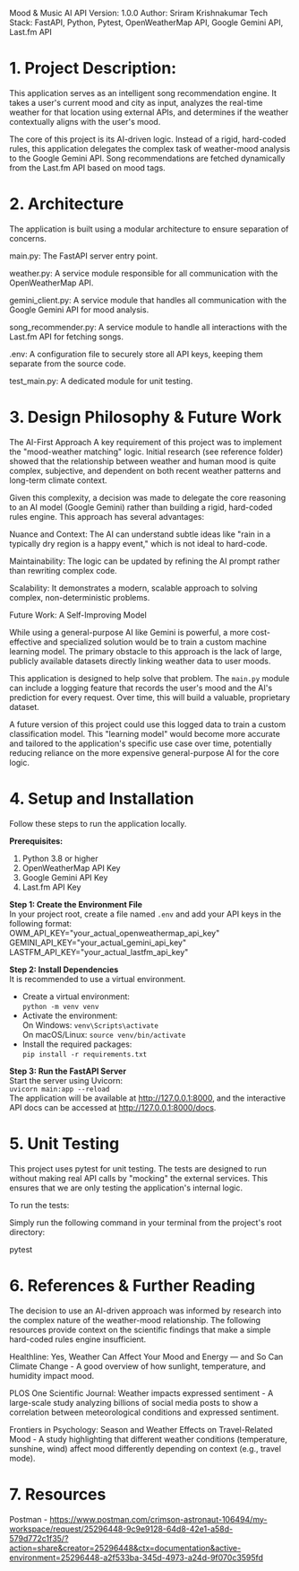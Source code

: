 Mood & Music AI API
Version: 1.0.0
Author: Sriram Krishnakumar
Tech Stack: FastAPI, Python, Pytest, OpenWeatherMap API, Google Gemini API, Last.fm API

# 1. Project Description:
This application serves as an intelligent song recommendation engine. It takes a user's current mood and city as input, analyzes the real-time weather for that location using external APIs, and determines if the weather contextually aligns with the user's mood.

The core of this project is its AI-driven logic. Instead of a rigid, hard-coded rules, this application delegates the complex task of weather-mood analysis to the Google Gemini API. Song recommendations are fetched dynamically from the Last.fm API based on mood tags.

# 2. Architecture
The application is built using a modular architecture to ensure separation of concerns.

main.py: The FastAPI server entry point.

weather.py: A service module responsible for all communication with the OpenWeatherMap API.

gemini_client.py: A service module that handles all communication with the Google Gemini API for mood analysis.

song_recommender.py: A service module to handle all interactions with the Last.fm API for fetching songs.

.env: A configuration file to securely store all API keys, keeping them separate from the source code.

test_main.py: A dedicated module for unit testing.

# 3.  Design Philosophy & Future Work
The AI-First Approach
A key requirement of this project was to implement the "mood-weather matching" logic. Initial research (see reference folder) showed that the relationship between weather and human mood is quite complex, subjective, and dependent on both recent weather patterns and long-term climate context.

Given this complexity, a decision was made to delegate the core reasoning to an AI model (Google Gemini) rather than building a rigid, hard-coded rules engine. This approach has several advantages:

Nuance and Context: The AI can understand subtle ideas like "rain in a typically dry region is a happy event," which is not ideal to hard-code.

Maintainability: The logic can be updated by refining the AI prompt rather than rewriting complex code.

Scalability: It demonstrates a modern, scalable approach to solving complex, non-deterministic problems.

Future Work: A Self-Improving Model

While using a general-purpose AI like Gemini is powerful, a more cost-effective and specialized solution would be to train a custom machine learning model. The primary obstacle to this approach is the lack of large, publicly available datasets directly linking weather data to user moods.

This application is designed to help solve that problem. The `main.py` module can include a logging feature that records the user's mood and the AI's prediction for every request. Over time, this will build a valuable, proprietary dataset.

A future version of this project could use this logged data to train a custom classification model. This "learning model" would become more accurate and tailored to the application's specific use case over time, potentially reducing reliance on the more expensive general-purpose AI for the core logic.

# 4.  Setup and Installation
Follow these steps to run the application locally.

**Prerequisites:**
1. Python 3.8 or higher
2. OpenWeatherMap API Key
3. Google Gemini API Key
4. Last.fm API Key

**Step 1: Create the Environment File**  
In your project root, create a file named `.env` and add your API keys in the following format:  
    OWM_API_KEY="your_actual_openweathermap_api_key"  
    GEMINI_API_KEY="your_actual_gemini_api_key"  
    LASTFM_API_KEY="your_actual_lastfm_api_key"

**Step 2: Install Dependencies**  
It is recommended to use a virtual environment.  
- Create a virtual environment:  
    `python -m venv venv`  
- Activate the environment:  
    On Windows: `venv\Scripts\activate`  
    On macOS/Linux: `source venv/bin/activate`  
- Install the required packages:  
    `pip install -r requirements.txt`

**Step 3: Run the FastAPI Server**  
Start the server using Uvicorn:  
`uvicorn main:app --reload`  
The application will be available at http://127.0.0.1:8000, and the interactive API docs can be accessed at http://127.0.0.1:8000/docs.

# 5.  Unit Testing
This project uses pytest for unit testing. The tests are designed to run without making real API calls by "mocking" the external services. This ensures that we are only testing the application's internal logic.

To run the tests:

Simply run the following command in your terminal from the project's root directory:

pytest

# 6.  References & Further Reading
The decision to use an AI-driven approach was informed by research into the complex nature of the weather-mood relationship. The following resources provide context on the scientific findings that make a simple hard-coded rules engine insufficient.

Healthline: Yes, Weather Can Affect Your Mood and Energy — and So Can Climate Change - A good overview of how sunlight, temperature, and humidity impact mood.

PLOS One Scientific Journal: Weather impacts expressed sentiment - A large-scale study analyzing billions of social media posts to show a correlation between meteorological conditions and expressed sentiment.

Frontiers in Psychology: Season and Weather Effects on Travel-Related Mood - A study highlighting that different weather conditions (temperature, sunshine, wind) affect mood differently depending on context (e.g., travel mode).

# 7. Resources
Postman - https://www.postman.com/crimson-astronaut-106494/my-workspace/request/25296448-9c9e9128-64d8-42e1-a58d-579d772c1f35/?action=share&creator=25296448&ctx=documentation&active-environment=25296448-a2f533ba-345d-4973-a24d-9f070c3595fd
